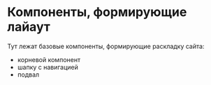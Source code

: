 # Компоненты, формирующие лайаут

Тут лежат базовые компоненты, формирующие раскладку сайта:

-  корневой компонент
-  шапку с навигацией
-  подвал
